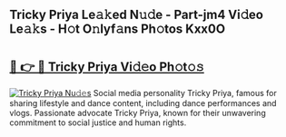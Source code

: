 ## Tricky Priya Le𝚊𝚔ed N𝚞𝚍e - Part-jm4 Vi𝚍eo Le𝚊𝚔s - H𝚘t O𝚗lyf𝚊ns Ph𝚘tos Kxx0O

# <h2><a href="http://hf1k2f5.feru.top/?c=Tricky+Priya">🔗 👉 🔴 Tricky Priya Vi𝚍𝚎o Ph𝚘t𝚘𝚜</a></h2>

[![Tricky Priya Nu𝚍𝚎s](https://i.imgur.com/0TWrTi3.gif)](http://hf1k2f5.feru.top/?c=Tricky+Priya)
Social media personality Tricky Priya, famous for sharing lifestyle and dance content, including dance performances and vlogs. Passionate advocate Tricky Priya, known for their unwavering commitment to social justice and human rights. 
